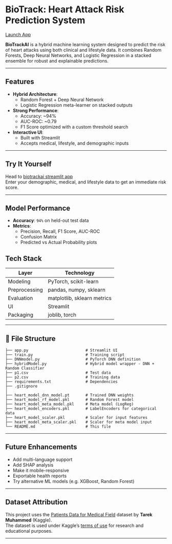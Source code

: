 # BioTrack: Heart Attack Risk Prediction System

[Launch App ](https://biotrack-dmlndhd86ukabaxfk2j367.streamlit.app/)

**BioTrackAI** is a hybrid machine learning system designed to predict the risk of heart attacks using both clinical and lifestyle data. It combines Random Forests, Deep Neural Networks, and Logistic Regression in a stacked ensemble for robust and explainable predictions.

---
## Features

- **Hybrid Architecture**:
  - Random Forest + Deep Neural Network
  - Logistic Regression meta-learner on stacked outputs
- **Strong Performance**:
  - Accuracy: ~94%
  - AUC-ROC: ~0.79
  - F1 Score optimized with a custom threshold search
- **Interactive UI**:
  - Built with Streamlit
  - Accepts medical, lifestyle, and demographic inputs
---
## Try It Yourself

Head to [biotrackai streamlit app](https://biotrack-dmlndhd86ukabaxfk2j367.streamlit.app/)  
Enter your demographic, medical, and lifestyle data to get an immediate risk score.

---

## Model Performance

- **Accuracy**: `94%` on held-out test data  
- **Metrics**:
  - Precision, Recall, F1 Score, AUC-ROC  
  - Confusion Matrix  
  - Predicted vs Actual Probability plots
 
## Tech Stack

| Layer         | Technology                  |
|---------------|-----------------------------|
| Modeling      | PyTorch, scikit-learn       |
| Preprocessing | pandas, numpy, sklearn      |
| Evaluation    | matplotlib, sklearn metrics |
| UI            | Streamlit                   |
| Packaging     | joblib, torch               |

---


## 📁 File Structure

```
├── app.py                         # Streamlit UI
├── train.py                       # Training script
├── DNNmodel.py                    # PyTorch DNN definition
├── hybridModel.py                 # Hybrid model wrapper - DNN + Random Classifier
├── p1.csv                         # Test data
├── p2.csv                         # Training data
├── requirements.txt               # Dependencies
├── .gitignore
│
├── heart_model_dnn_model.pt       # Trained DNN weights
├── heart_model_rf_model.pkl       # Random Forest model
├── heart_model_meta_model.pkl     # Meta model (LogReg)
├── heart_model_encoders.pkl       # LabelEncoders for categorical data
├── heart_model_scaler.pkl         # Scaler for input features
├── heart_model_meta_scaler.pkl    # Scaler for meta model input
└── README.md                      # This file
```

 ---

## Future Enhancements

- Add multi-language support
- Add SHAP analysis
- Make it mobile-responsive
- Exportable health reports
- Try alternative ML models (e.g. XGBoost, Random Forest)

---

 ## Dataset Attribution

This project uses the [Patients Data for Medical Field](https://www.kaggle.com/datasets/tarekmuhammed/patients-data-for-medical-field) dataset by **Tarek Muhammed** (Kaggle).  
The dataset is used under Kaggle’s [terms of use](https://www.kaggle.com/terms) for research and educational purposes.

---
